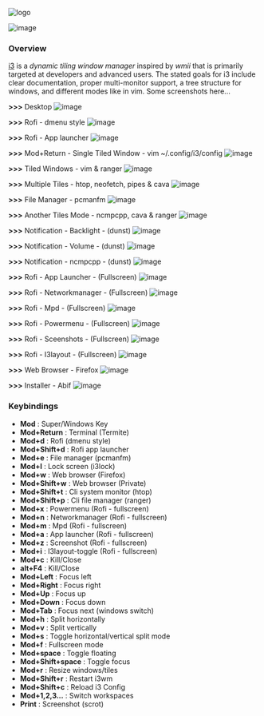 ![logo](https://raw.githubusercontent.com/adi1090x/archlinux/master/images/logo_i3.png) <br />

![image](https://raw.githubusercontent.com/adi1090x/archlinux/master/images/i3wm.jpeg) <br />

### Overview
[i3](http://i3wm.org/) is a *dynamic tiling window manager* inspired by *wmii* that is primarily targeted at developers and advanced users. The stated goals for i3 include clear documentation, proper multi-monitor support, a tree structure for windows, and different modes like in vim. Some screenshots here... <br />

**>>>** Desktop
![image](https://raw.githubusercontent.com/adi1090x/archlinux/master/images/i3/i3_1.png) <br />

**>>>** Rofi - dmenu style
![image](https://raw.githubusercontent.com/adi1090x/archlinux/master/images/i3/i3_2.png) <br />

**>>>** Rofi - App launcher
![image](https://raw.githubusercontent.com/adi1090x/archlinux/master/images/i3/i3_3.png) <br />

**>>>** Mod+Return - Single Tiled Window - vim ~/.config/i3/config
![image](https://raw.githubusercontent.com/adi1090x/archlinux/master/images/i3/i3_4.png) <br />

**>>>** Tiled Windows - vim & ranger
![image](https://raw.githubusercontent.com/adi1090x/archlinux/master/images/i3/i3_5.png) <br />

**>>>** Multiple Tiles - htop, neofetch, pipes & cava
![image](https://raw.githubusercontent.com/adi1090x/archlinux/master/images/i3/i3_6.png) <br />

**>>>** File Manager - pcmanfm
![image](https://raw.githubusercontent.com/adi1090x/archlinux/master/images/i3/i3_7.png) <br />

**>>>** Another Tiles Mode - ncmpcpp, cava & ranger
![image](https://raw.githubusercontent.com/adi1090x/archlinux/master/images/i3/i3_8.png) <br />

**>>>** Notification - Backlight - (dunst)
![image](https://raw.githubusercontent.com/adi1090x/archlinux/master/images/i3/i3_9.png) <br />

**>>>** Notification - Volume - (dunst)
![image](https://raw.githubusercontent.com/adi1090x/archlinux/master/images/i3/i3_10.png) <br />

**>>>** Notification - ncmpcpp - (dunst)
![image](https://raw.githubusercontent.com/adi1090x/archlinux/master/images/i3/i3_11.png) <br />

**>>>** Rofi - App Launcher - (Fullscreen)
![image](https://raw.githubusercontent.com/adi1090x/archlinux/master/images/i3/i3_12.png) <br />

**>>>** Rofi - Networkmanager - (Fullscreen)
![image](https://raw.githubusercontent.com/adi1090x/archlinux/master/images/i3/i3_13.png) <br />

**>>>** Rofi - Mpd - (Fullscreen)
![image](https://raw.githubusercontent.com/adi1090x/archlinux/master/images/i3/i3_14.png) <br />

**>>>** Rofi - Powermenu - (Fullscreen)
![image](https://raw.githubusercontent.com/adi1090x/archlinux/master/images/i3/i3_15.png) <br />

**>>>** Rofi - Sceenshots - (Fullscreen)
![image](https://raw.githubusercontent.com/adi1090x/archlinux/master/images/i3/i3_16.png) <br />

**>>>** Rofi - I3layout - (Fullscreen)
![image](https://raw.githubusercontent.com/adi1090x/archlinux/master/images/i3/i3_17.png) <br />

**>>>** Web Browser - Firefox
![image](https://raw.githubusercontent.com/adi1090x/archlinux/master/images/i3/i3_18.png) <br />

**>>>** Installer - Abif
![image](https://raw.githubusercontent.com/adi1090x/archlinux/master/images/i3/i3_19.png) <br />


### Keybindings

+ **Mod** : Super/Windows Key
+ **Mod+Return** : Terminal (Termite)
+ **Mod+d** : Rofi (dmenu style)
+ **Mod+Shift+d** : Rofi app launcher
+ **Mod+e** : File manager (pcmanfm)
+ **Mod+l** : Lock screen (i3lock)
+ **Mod+w** : Web browser (Firefox)
+ **Mod+Shift+w** : Web browser (Private) 
+ **Mod+Shift+t** : Cli system monitor (htop)
+ **Mod+Shift+p** : Cli file manager (ranger)
+ **Mod+x** : Powermenu (Rofi - fullscreen)
+ **Mod+n** : Networkmanager (Rofi - fullscreen)
+ **Mod+m** : Mpd (Rofi - fullscreen)
+ **Mod+a** : App launcher (Rofi - fullscreen)
+ **Mod+z** : Screenshot (Rofi - fullscreen)
+ **Mod+i** : I3layout-toggle (Rofi - fullscreen)
+ **Mod+c** : Kill/Close
+ **alt+F4** : Kill/Close
+ **Mod+Left** : Focus left
+ **Mod+Right** : Focus right
+ **Mod+Up** : Focus up
+ **Mod+Down** : Focus down
+ **Mod+Tab** : Focus next (windows switch)
+ **Mod+h** : Split horizontally
+ **Mod+v** : Split vertically
+ **Mod+s** : Toggle horizontal/vertical split mode
+ **Mod+f** : Fullscreen mode
+ **Mod+space** : Toggle floating
+ **Mod+Shift+space** : Toggle focus
+ **Mod+r** : Resize windows/tiles
+ **Mod+Shift+r** : Restart i3wm
+ **Mod+Shift+c** : Reload i3 Config
+ **Mod+1,2,3...** : Switch workspaces
+ **Print** : Screenshot (scrot)
